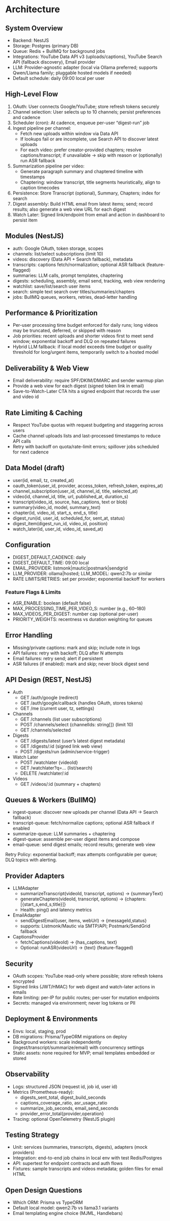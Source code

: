 # Architecture

## System Overview
- Backend: NestJS
- Storage: Postgres (primary DB)
- Queue: Redis + BullMQ for background jobs
- Integrations: YouTube Data API v3 (uploads/captions), YouTube Search API (fallback discovery), Email provider
- LLM: Provider-agnostic adapter (local via Ollama preferred; supports Qwen/Llama family; pluggable hosted models if needed)
- Default schedule: daily 09:00 local per user

## High-Level Flow
1. OAuth: User connects Google/YouTube; store refresh tokens securely
2. Channel selection: User selects up to 10 channels; persist preferences and cadence
3. Scheduler (cron): At cadence, enqueue per-user “digest-run” job
4. Ingest pipeline per channel:
   - Fetch new uploads within window via Data API
   - If lookups fail or are incomplete, use Search API to discover latest uploads
   - For each video: prefer creator-provided chapters; resolve captions/transcript; if unavailable → skip with reason or (optionally) run ASR fallback
5. Summarization pipeline per video:
   - Generate paragraph summary and chaptered timeline with timestamps
   - Chaptering: window transcript, title segments heuristically, align to caption timecodes
6. Persistence: Store Transcript (optional), Summary, Chapters; index for search
7. Digest assembly: Build HTML email from latest items; send; record results; also generate a web view URL for each digest
8. Watch Later: Signed link/endpoint from email and action in dashboard to persist item

## Modules (NestJS)
- auth: Google OAuth, token storage, scopes
- channels: list/select subscriptions (limit 10)
- videos: discovery (Data API + Search fallback), metadata
- transcripts: captions fetch/normalization; optional ASR fallback (feature-flagged)
- summaries: LLM calls, prompt templates, chaptering
- digests: scheduling, assembly, email send, tracking, web view rendering
- watchlist: save/list/search user items
- search: simple text search over titles/summaries/chapters
- jobs: BullMQ queues, workers, retries, dead-letter handling

## Performance & Prioritization
- Per-user processing time budget enforced for daily runs; long videos may be truncated, deferred, or skipped with reason
- Job priorities: recent uploads and shorter videos first to meet send window; exponential backoff and DLQ on repeated failures
- Hybrid LLM fallback: if local model exceeds time budget or quality threshold for long/urgent items, temporarily switch to a hosted model

## Deliverability & Web View
- Email deliverability: require SPF/DKIM/DMARC and sender warmup plan
- Provide a web view for each digest (signed token link in email)
- Save-to-Watch-Later CTA hits a signed endpoint that records the user and video id

## Rate Limiting & Caching
- Respect YouTube quotas with request budgeting and staggering across users
- Cache channel uploads lists and last-processed timestamps to reduce API calls
- Retry with backoff on quota/rate-limit errors; spillover jobs scheduled for next cadence

## Data Model (draft)
- user(id, email, tz, created_at)
- oauth_token(user_id, provider, access_token, refresh_token, expires_at)
- channel_subscription(user_id, channel_id, title, selected_at)
- video(id, channel_id, title, url, published_at, duration_s)
- transcript(video_id, source, has_captions, text or blob)
- summary(video_id, model, summary_text)
- chapter(id, video_id, start_s, end_s, title)
- digest_run(id, user_id, scheduled_for, sent_at, status)
- digest_item(digest_run_id, video_id, position)
- watch_later(id, user_id, video_id, saved_at)

## Configuration
- DIGEST_DEFAULT_CADENCE: daily
- DIGEST_DEFAULT_TIME: 09:00 local
- EMAIL_PROVIDER: listmonk|mautic|postmark|sendgrid
- LLM_PROVIDER: ollama|hosted; LLM_MODEL: qwen2:7b or similar
- RATE LIMITS/RETRIES: set per provider; exponential backoff for workers

### Feature Flags & Limits
- ASR_ENABLE: boolean (default false)
- MAX_PROCESSING_TIME_PER_VIDEO_S: number (e.g., 60–180)
- MAX_VIDEOS_PER_DIGEST: number cap (optional per-user)
- PRIORITY_WEIGHTS: recentness vs duration weighting for queues

## Error Handling
- Missing/private captions: mark and skip; include note in logs
- API failures: retry with backoff; DLQ after N attempts
- Email failures: retry send; alert if persistent
- ASR failures (if enabled): mark and skip; never block digest send

## API Design (REST, NestJS)
- Auth
  - GET /auth/google (redirect)
  - GET /auth/google/callback (handles OAuth, stores tokens)
  - GET /me (current user, tz, settings)
- Channels
  - GET /channels (list user subscriptions)
  - POST /channels/select {channelIds: string[]} (limit 10)
  - GET /channels/selected
- Digests
  - GET /digests/latest (user’s latest digest metadata)
  - GET /digests/:id (signed link web view)
  - POST /digests/run (admin/service-trigger)
- Watch Later
  - POST /watchlater {videoId}
  - GET /watchlater?q=... (list/search)
  - DELETE /watchlater/:id
- Videos
  - GET /videos/:id (summary + chapters)

## Queues & Workers (BullMQ)
- ingest-queue: discover new uploads per channel (Data API → Search fallback)
- transcript-queue: fetch/normalize captions; optional ASR fallback if enabled
- summarize-queue: LLM summaries + chaptering
- digest-queue: assemble per-user digest items and compose
- email-queue: send digest emails; record results; generate web view

Retry Policy: exponential backoff; max attempts configurable per queue; DLQ topics with alerting.

## Provider Adapters
- LLMAdapter
  - summarizeTranscript(videoId, transcript, options) → {summaryText}
  - generateChapters(videoId, transcript, options) → {chapters: [{start_s,end_s,title}]}
  - Health: ping() and latency metrics
- EmailAdapter
  - sendDigestEmail(user, items, webUrl) → {messageId,status}
  - supports: Listmonk/Mautic via SMTP/API; Postmark/SendGrid fallback
- CaptionsProvider
  - fetchCaptions(videoId) → {has_captions, text}
  - Optional: runASR(videoUrl) → {text} (feature-flagged)

## Security
- OAuth scopes: YouTube read-only where possible; store refresh tokens encrypted
- Signed links (JWT/HMAC) for web digest and watch-later actions in emails
- Rate limiting: per-IP for public routes; per-user for mutation endpoints
- Secrets: managed via environment; never log tokens or PII

## Deployment & Environments
- Envs: local, staging, prod
- DB migrations: Prisma/TypeORM migrations on deploy
- Background workers: scale independently (ingest/transcript/summarize/email) with concurrency settings
- Static assets: none required for MVP; email templates embedded or stored

## Observability
- Logs: structured JSON (request id, job id, user id)
- Metrics (Prometheus-ready):
  - digests_sent_total, digest_build_seconds
  - captions_coverage_ratio, asr_usage_ratio
  - summarize_job_seconds, email_send_seconds
  - provider_error_total{provider,operation}
- Tracing: optional OpenTelemetry (NestJS plugin)

## Testing Strategy
- Unit: services (summaries, transcripts, digests), adapters (mock providers)
- Integration: end-to-end job chains in local env with test Redis/Postgres
- API: supertest for endpoint contracts and auth flows
- Fixtures: sample transcripts and videos metadata; golden files for email HTML

## Open Design Questions
- Which ORM: Prisma vs TypeORM
- Default local model: qwen2:7b vs llama3.1 variants
- Email templating engine choice (MJML, Handlebars)
